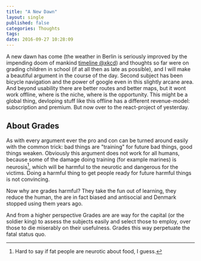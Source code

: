 ```yaml
---
title: "A New Dawn"
layout: single
published: false
categories: Thoughts
tags: 
date: 2016-09-27 10:28:09
---
```


A new dawn has come (the weather in Berlin is seriously improved by the impending doom of mankind [timeline @xkcd](http://xkcd.com/1732/)) and thoughts so far were on grading children in school (if at all then as late as possible), and I will make a beautiful argument in the course of the day. Second subject has been bicycle navigation and the power of google even in this slightly arcane area. And beyond usability there are better routes and better maps, but it wont work offline, where is the niche, where is the opportunity. This might be a global thing, devloping stuff like this offline has a different revenue-model: subscription and premium. But now over to the react-project of yesterday.



## About Grades ##

As with every argument ever the pro and con can be turned around easily with the common trick: bad things are "training" for future bad things, good things weaken. Obviously this argument does not work for all humans, because some of the damage doing training (for example marines) is neurosis[^1], which will be harmful to the neurotic and dangerous for the victims. Doing a harmful thing to get people ready for future harmful things is not convincing.

Now why are grades harmful? They take the fun out of learning, they reduce the human, the are in fact biased and antisocial and Denmark stopped using them years ago.

And from a higher perspective Grades are are way for the capital (or the soldier king) to assess the subjects easily and select those to employ, over those to die miserably on their usefulness. Grades this way perpetuate the fatal status quo. 

[^1]: Hard to say if fat people are neurotic about food, I guess. 




